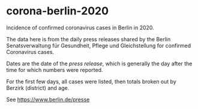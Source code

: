 # corona-berlin-2020
Incidence of confirmed coronavirus cases in Berlin in 2020.

The data here is from the daily press releases shared by the Berlin
Senatsverwaltung für Gesundheit, Pflege und Gleichstellung
for confirmed Coronavirus cases.

Dates are the date of the *press release*, which is generally the
day after the time for which numbers were reported.

For the first few days, all cases were listed, then totals
broken out by Berzirk (district) and age.

See https://www.berlin.de/presse

